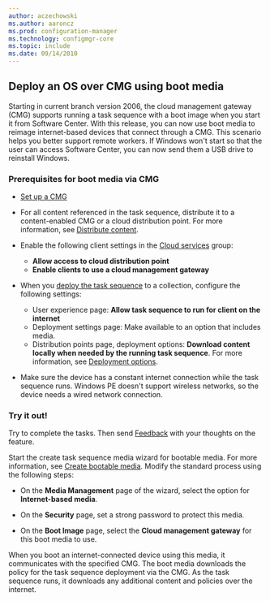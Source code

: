 ```yaml
---
author: aczechowski
ms.author: aaroncz
ms.prod: configuration-manager
ms.technology: configmgr-core
ms.topic: include
ms.date: 09/14/2010
---
```


## <a name="bkmk_osdcmg"></a> Deploy an OS over CMG using boot media

<!--3555923-->

Starting in current branch version 2006, the cloud management gateway (CMG) supports running a task sequence with a boot image when you start it from Software Center. With this release, you can now use boot media to reimage internet-based devices that connect through a CMG. This scenario helps you better support remote workers. If Windows won't start so that the user can access Software Center, you can now send them a USB drive to reinstall Windows.

### Prerequisites for boot media via CMG

- [Set up a CMG](../../../../clients/manage/cmg/setup-cloud-management-gateway.md)

- For all content referenced in the task sequence, distribute it to a content-enabled CMG or a cloud distribution point. For more information, see [Distribute content](../../../../servers/deploy/configure/deploy-and-manage-content.md#bkmk_distribute).

- Enable the following client settings in the [Cloud services](../../../../clients/deploy/about-client-settings.md#cloud-services) group:

  - **Allow access to cloud distribution point**
  - **Enable clients to use a cloud management gateway**

- When you [deploy the task sequence](../../../../../osd/deploy-use/deploy-a-task-sequence.md) to a collection, configure the following settings:

  - User experience page: **Allow task sequence to run for client on the internet**
  - Deployment settings page: Make available to an option that includes media.
  - Distribution points page, deployment options: **Download content locally when needed by the running task sequence**. For more information, see [Deployment options](../../../../../osd/deploy-use/deploy-a-task-sequence.md#bkmk_deploy-options).

- Make sure the device has a constant internet connection while the task sequence runs. Windows PE doesn't support wireless networks, so the device needs a wired network connection.

### Try it out!

Try to complete the tasks. Then send [Feedback](../../technical-preview-2003.md#bkmk_feedback) with your thoughts on the feature.

Start the create task sequence media wizard for bootable media. For more information, see [Create bootable media](../../../../../osd/deploy-use/create-bootable-media.md). Modify the standard process using the following steps:

- On the **Media Management** page of the wizard, select the option for **Internet-based media**.

- On the **Security** page, set a strong password to protect this media.

- On the **Boot Image** page, select the **Cloud management gateway** for this boot media to use.

When you boot an internet-connected device using this media, it communicates with the specified CMG. The boot media downloads the policy for the task sequence deployment via the CMG. As the task sequence runs, it downloads any additional content and policies over the internet.

